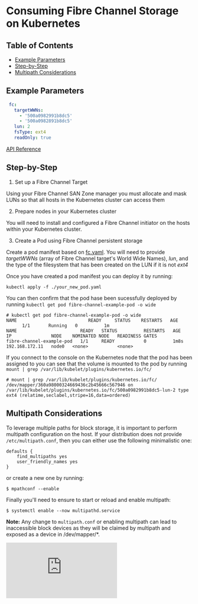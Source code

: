 # Consuming Fibre Channel Storage on Kubernetes

## Table of Contents

- [Example Parameters](#example-parameters)
- [Step-by-Step](#step-by-step)
- [Multipath Considerations](#multipath-considerations)

## Example Parameters

```yaml
 fc:
   targetWWNs:
     - '500a0982991b8dc5'
     - '500a0982891b8dc5'
   lun: 2
   fsType: ext4
   readOnly: true
```

[API Reference](https://kubernetes.io/docs/reference/generated/kubernetes-api/v1.18/#fcvolumesource-v1-core)

## Step-by-Step

1. Set up a Fibre Channel Target

  Using your Fibre Channel SAN Zone manager you must allocate and mask LUNs so that all hosts in the Kubernetes cluster can access them

2. Prepare nodes in your Kubernetes cluster

  You will need to install and configured a Fibre Channel initiator on the hosts within your Kubernetes cluster.

3. Create a Pod using Fibre Channel persistent storage

  Create a pod manifest based on  [fc.yaml](fc.yaml). You will need to provide *targetWWNs* (array of Fibre Channel target's World Wide Names), *lun*, and the type of the filesystem that has been created on the LUN if it is not _ext4_

  Once you have created a pod manifest you can deploy it by running:

  ```console
  kubectl apply -f ./your_new_pod.yaml
  ```

  You can then confirm that the pod hase been sucessfully deployed by running `kubectl get pod fibre-channel-example-pod -o wide`

  ```console
  # kubectl get pod fibre-channel-example-pod -o wide
  NAME                           READY     STATUS    RESTARTS   AGE
        1/1       Running   0          1m
  NAME                        READY   STATUS          RESTARTS   AGE    IP               NODE    NOMINATED NODE   READINESS GATES
  fibre-channel-example-pod   1/1     READY           0          1m8s   192.168.172.11   node0   <none>           <none>

  ```

  If you connect to the console on the Kubernetes node that the pod has been assigned to you can see that the volume is mounted to the pod by running `mount | grep /var/lib/kubelet/plugins/kubernetes.io/fc/`

  ```console
  # mount | grep /var/lib/kubelet/plugins/kubernetes.io/fc/
  /dev/mapper/360a98000324669436c2b45666c567946 on /var/lib/kubelet/plugins/kubernetes.io/fc/500a0982991b8dc5-lun-2 type ext4 (relatime,seclabel,stripe=16,data=ordered)
  ```

## Multipath Considerations

To leverage multiple paths for block storage, it is important to perform
multipath configuration on the host.
If your distribution does not provide `/etc/multipath.conf`, then you can
either use the following minimalistic one:

```
defaults {
    find_multipaths yes
    user_friendly_names yes
}
```

or create a new one by running:

```console
$ mpathconf --enable
```

Finally you'll need to ensure to start or reload and enable multipath:

```console
$ systemctl enable --now multipathd.service
```

**Note:** Any change to `multipath.conf` or enabling multipath can lead to
inaccessible block devices as they will be claimed by multipath and
exposed as a device in /dev/mapper/*.


<!-- BEGIN MUNGE: GENERATED_ANALYTICS -->
[![Analytics](https://kubernetes-site.appspot.com/UA-36037335-10/GitHub/examples/volumes/fibre_channel/README.md?pixel)]()
<!-- END MUNGE: GENERATED_ANALYTICS -->
